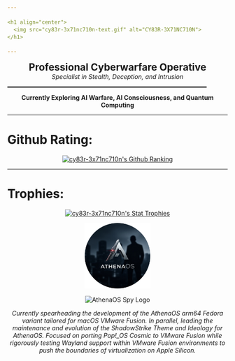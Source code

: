 ```yaml
---

<h1 align="center">
  <img src="cy83r-3x71nc710n-text.gif" alt="CY83R-3X71NC710N">
</h1>

---
```


<p align="center">
  <strong style="font-size: 1.6em;">Professional Cyberwarfare Operative</strong><br>
  <em>Specialist in Stealth, Deception, and Intrusion</em>
</p>

<p align="center">
  <hr style="width: 90%; border: 1px solid #555;">
</p>

<p align="center">
  <strong>Currently Exploring AI Warfare, AI Consciousness, and Quantum Computing</strong>
</p>


---

# Github Rating:

<p align="center">
  <a href="https://github.com/anuraghazra/github-readme-stats">
    <img src="https://github-readme-stats-git-masterrstaa-rickstaa.vercel.app/api?username=CY83R-3X71NC710N&&show_icons=true&&them=&hide_title=false&&theme=radical")](https://github.com/CY83R-3X71NC710N" alt="cy83r-3x71nc710n's Github Ranking">
  </a>
</p>

---

# Trophies:
<p align="center">
  <a href="https://github.com/ryo-ma/github-profile-trophy">
    <img src="https://github-profile-trophy.vercel.app/?username=cy83r-3x71nc710n&column=4&rank=SECRET,SSS,SS,S,AAA,AA,A&theme=dracula&margin-w=18&margin-h=10" alt="cy83r-3x71nc710n's Stat Trophies">
  </a>
</p>

<p align="center">
  <img src="AthenaOS-Spy.png" alt="AthenaOS Spy Logo" width="150" height="auto" />
</p>

<p align="center">
  <img src="Logo-Upscaled.png" alt="AthenaOS Spy Logo" width="150" height="auto" />
</p>

<p align="center">
  <em>
    Currently spearheading the development of the AthenaOS arm64 Fedora variant tailored for macOS VMware Fusion. In parallel, leading the maintenance and evolution of the ShadowStrike Theme and Ideology for AthenaOS. Focused on porting Pop!_OS Cosmic to VMware Fusion while rigorously testing Wayland support within VMware Fusion environments to push the boundaries of virtualization on Apple Silicon.
  </em>
</p>


